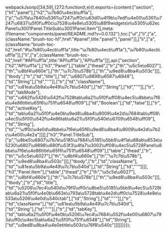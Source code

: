webpackJsonp([34,59],{272:function(t,e){t.exports={content:["section",["h1","panel"],["h2","\u7b80\u4ecb\uff1a"],["p","\u57fa\u7840\u5361\u7247\uff0c\u63d0\u4f9b\u7edf\u4e00\u5361\u7247\u6837\u5f0f\uff0c\u7528\u4e8e\u5305\u88f9widgets\n\u5305\u62ec Panel\u3001Panel.TitleSub\u3001Panel.Item"]],meta:{filename:"components/panel/README.md?v=0.0.132"},toc:["ul",["li",["a",{className:"brush-toc-h1",href:"#panel",title:"panel"},"panel"]],["li",["a",{className:"brush-toc-h2",href:"#\u7b80\u4ecb\uff1a",title:"\u7b80\u4ecb\uff1a"},"\u7b80\u4ecb\uff1a"]],["li",["a",{className:"brush-toc-h2",href:"#API\uff1a",title:"API\uff1a"},"API\uff1a"]]],api:["section",["h2","API\uff1a"],["h3","Panel"],["table",["thead",["tr",["th","\u5c5e\u6027"],["th","\u8bf4\u660e"],["th","\u7c7b\u578b"],["th","\u9ed8\u8ba4\u503c"]]],["tbody",["tr",["td","title"],["td","\u6807\u9898\u6587\u6848"],["td","String"],["td","''"]],["tr",["td","className"],["td","\u81ea\u5b9a\u4e49\u7c7b\u540d"],["td","String"],["td","''"]],["tr",["td","tabMode"],["td","\u662f\u5426\u542f\u7528tab\u6a21\u5f0f\uff08\u4ec5\u8bbe\u7f6e\u4e86title\u65f6\u751f\u6548\uff09"],["td","Boolean"],["td","false"]],["tr",["td","activeKey"],["td","tab\u6a21\u5f0f\u4e0b\u9ed8\u8ba4\u9009\u4e2d\u7684tab\uff08\u4ec5\u5f00\u542f\u4e86tab\u6a21\u5f0f\u540e\u6709\u6548\uff09"],["td","String"],["td","''\uff0c\u4e0d\u8bbe\u7f6e\u65f6\u9ed8\u8ba4\u9009\u4e2d\u7b2c\u4e00\u4e2a"]]]],["h3","Panel.TitleSub"],["p","\u8be5\u6807\u7b7e\u5185\u7684\u5185\u5bb9\u4f1a\u88ab\u653e\u5230\u6807\u9898\u680f\u53f3\u4fa7\u3002\uff08\u4ec5\u5728Panel\u8bbe\u7f6e\u4e86title\u65f6\u751f\u6548\uff09"],["table",["thead",["tr",["th","\u5c5e\u6027"],["th","\u8bf4\u660e"],["th","\u7c7b\u578b"],["th","\u9ed8\u8ba4\u503c"]]],["tbody",["tr",["td","className"],["td","\u81ea\u5b9a\u4e49\u7c7b\u540d"],["td","String"],["td","''"]]]],["h3","Panel.Item"],["table",["thead",["tr",["th","\u5c5e\u6027"],["th","\u8bf4\u660e"],["th","\u7c7b\u578b"],["th","\u9ed8\u8ba4\u503c"]]],["tbody",["tr",["td","title"],["td","\u5206\u7ec4\u540d\u79f0\uff0c\u8be5\u5185\u5bb9\u4ec5\u5728tab\u6a21\u5f0f\u4e0b\u663e\u793a\u5728tab\u4e2d\uff0c\u7528\u4e8e\u533a\u5206\u4e0d\u540ctab"],["td","String"],["td","''"]],["tr",["td","className"],["td","\u81ea\u5b9a\u4e49\u7c7b\u540d"],["td","String"],["td","''"]],["tr",["td","tabKey"],["td","tab\u6a21\u5f0f\u4e0b\u5206\u7ec4\u7684\u552f\u4e00\u6807\u793a\uff0c\u4ec5tab\u6a21\u5f0f\u751f\u6548"],["td","String"],["td","\u9ed8\u8ba4\u4e0etitle\u503c\u76f8\u540c"]]]]]}}});
